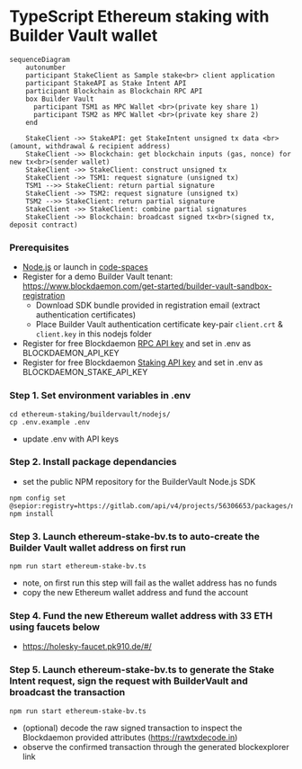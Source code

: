
# TypeScript Ethereum staking with Builder Vault wallet

```mermaid
sequenceDiagram
    autonumber
    participant StakeClient as Sample stake<br> client application
    participant StakeAPI as Stake Intent API
    participant Blockchain as Blockchain RPC API
    box Builder Vault
      participant TSM1 as MPC Wallet <br>(private key share 1)
      participant TSM2 as MPC Wallet <br>(private key share 2)
    end

    StakeClient ->> StakeAPI: get StakeIntent unsigned tx data <br>(amount, withdrawal & recipient address)
    StakeClient ->> Blockchain: get blockchain inputs (gas, nonce) for new tx<br>(sender wallet)
    StakeClient ->> StakeClient: construct unsigned tx
    StakeClient ->> TSM1: request signature (unsigned tx)
    TSM1 -->> StakeClient: return partial signature
    StakeClient ->> TSM2: request signature (unsigned tx)
    TSM2 -->> StakeClient: return partial signature
    StakeClient ->> StakeClient: combine partial signatures
    StakeClient ->> Blockchain: broadcast signed tx<br>(signed tx, deposit contract)
```

### Prerequisites
  - [Node.js](https://nodejs.org/en/download/package-manager) or launch in [code-spaces](https://codespaces.new/Blockdaemon/demo-buildervault-stakingAPI?quickstart=1)
  - Register for a demo Builder Vault tenant: https://www.blockdaemon.com/get-started/builder-vault-sandbox-registration
    - Download SDK bundle provided in registration email (extract authentication certificates)
    - Place Builder Vault authentication certificate key-pair `client.crt` & `client.key` in this nodejs folder
  - Register for free Blockdaemon [RPC API key](https://docs.blockdaemon.com/reference/get-started-rpc#step-1-sign-up-for-an-api-key) and set in .env as BLOCKDAEMON_API_KEY
  - Register for free Blockdaemon [Staking API key](https://docs.blockdaemon.com/reference/get-started-staking-api#step-1-sign-up-for-an-api-key) and set in .env as BLOCKDAEMON_STAKE_API_KEY

### Step 1. Set environment variables in .env
```shell
cd ethereum-staking/buildervault/nodejs/
cp .env.example .env
```
- update .env with API keys

### Step 2. Install package dependancies
- set the public NPM repository for the BuilderVault Node.js SDK
```shell
npm config set @sepior:registry=https://gitlab.com/api/v4/projects/56306653/packages/npm/
npm install
```

### Step 3. Launch ethereum-stake-bv.ts to auto-create the Builder Vault wallet address on first run
```shell
npm run start ethereum-stake-bv.ts
```
- note, on first run this step will fail as the wallet address has no funds
- copy the new Ethereum wallet address and fund the account

### Step 4. Fund the new Ethereum wallet address with 33 ETH using faucets below
  - https://holesky-faucet.pk910.de/#/

### Step 5. Launch ethereum-stake-bv.ts to generate the Stake Intent request, sign the request with BuilderVault and broadcast the transaction
```shell
npm run start ethereum-stake-bv.ts
```
- (optional) decode the raw signed transaction to inspect the Blockdaemon provided attributes (https://rawtxdecode.in)
- observe the confirmed transaction through the generated blockexplorer link
